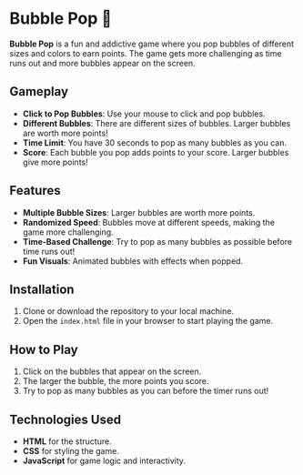 # Bubble Pop 🫧

**Bubble Pop** is a fun and addictive game where you pop bubbles of different sizes and colors to earn points. The game gets more challenging as time runs out and more bubbles appear on the screen.

## Gameplay

- **Click to Pop Bubbles**: Use your mouse to click and pop bubbles.
- **Different Bubbles**: There are different sizes of bubbles. Larger bubbles are worth more points!
- **Time Limit**: You have 30 seconds to pop as many bubbles as you can.
- **Score**: Each bubble you pop adds points to your score. Larger bubbles give more points!

## Features

- **Multiple Bubble Sizes**: Larger bubbles are worth more points.
- **Randomized Speed**: Bubbles move at different speeds, making the game more challenging.
- **Time-Based Challenge**: Try to pop as many bubbles as possible before time runs out!
- **Fun Visuals**: Animated bubbles with effects when popped.

## Installation

1. Clone or download the repository to your local machine.
2. Open the `index.html` file in your browser to start playing the game.

## How to Play

1. Click on the bubbles that appear on the screen.
2. The larger the bubble, the more points you score.
3. Try to pop as many bubbles as you can before the timer runs out!

## Technologies Used

- **HTML** for the structure.
- **CSS** for styling the game.
- **JavaScript** for game logic and interactivity.
